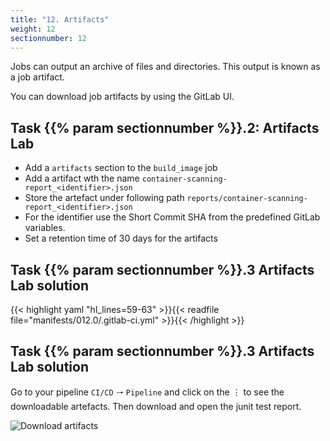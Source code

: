 ```yaml
---
title: "12. Artifacts"
weight: 12
sectionnumber: 12
---
```


Jobs can output an archive of files and directories. This output is known as a job artifact.

You can download job artifacts by using the GitLab UI.


## Task {{% param sectionnumber %}}.2: Artifacts Lab

* Add a `artifacts` section to the `build_image` job
* Add a artifact wth the name `container-scanning-report_<identifier>.json`
* Store the artefact under following path `reports/container-scanning-report_<identifier>.json`
* For the identifier use the Short Commit SHA from the predefined GitLab variables.
* Set a retention time of 30 days for the artifacts


## Task {{% param sectionnumber %}}.3 Artifacts Lab solution

{{< highlight yaml "hl_lines=59-63" >}}{{< readfile file="manifests/012.0/.gitlab-ci.yml" >}}{{< /highlight >}}


## Task {{% param sectionnumber %}}.3 Artifacts Lab solution

Go to your pipeline `CI/CD` 🠒 `Pipeline` and click on the ⋮ to see the downloadable artefacts.
Then download and open the junit test report.

![Download artifacts](../download_artifacts.png)
